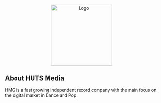 <p align="center"><a href="https://app.hutsmedia.com" target="_blank"><img src="https://app.hutsmedia.com/images/bckpnl/logo-1920.png" width="200" alt="Logo"></a></p>

## About HUTS Media

HMG is a fast growing independent record company with the main focus on the digital market in Dance and Pop.
